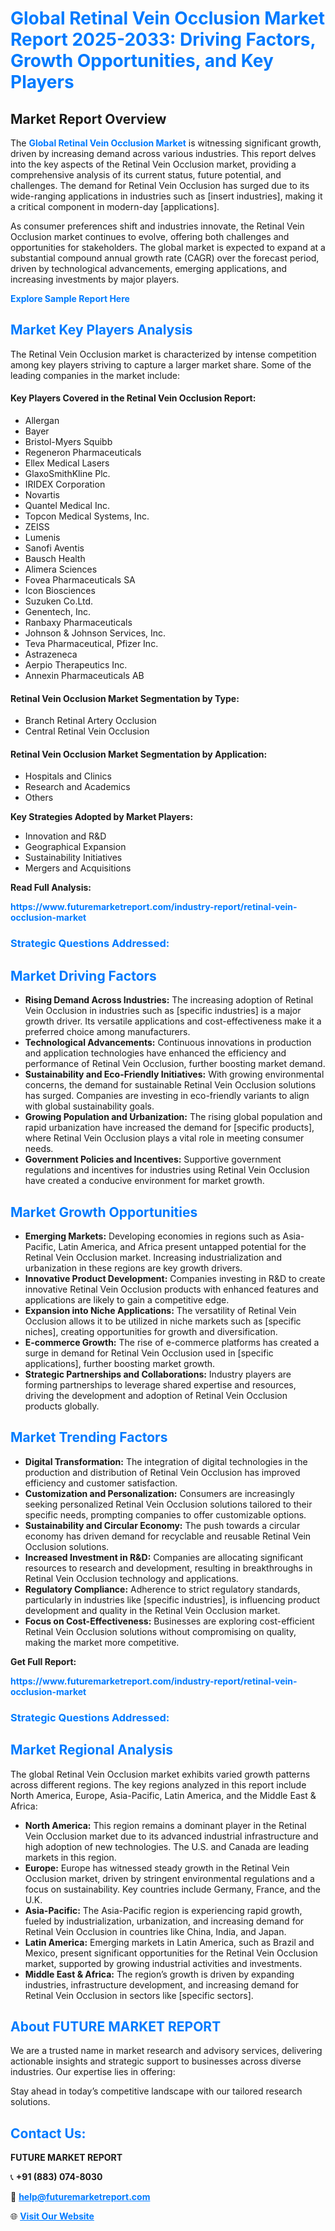 <h1 style="color: #007BFF;">Global Retinal Vein Occlusion Market Report 2025-2033: Driving Factors, Growth Opportunities, and Key Players</h1>

<section id="overview">
<h2>Market Report Overview</h2>
<p>The <a href="https://www.futuremarketreport.com/industry-report/retinal-vein-occlusion-market" style="color: #007BFF; text-decoration: none;"><strong>Global Retinal Vein Occlusion Market</strong></a> is witnessing significant growth, driven by increasing demand across various industries. This report delves into the key aspects of the Retinal Vein Occlusion market, providing a comprehensive analysis of its current status, future potential, and challenges. The demand for Retinal Vein Occlusion has surged due to its wide-ranging applications in industries such as [insert industries], making it a critical component in modern-day [applications].</p>
<p>As consumer preferences shift and industries innovate, the Retinal Vein Occlusion market continues to evolve, offering both challenges and opportunities for stakeholders. The global market is expected to expand at a substantial compound annual growth rate (CAGR) over the forecast period, driven by technological advancements, emerging applications, and increasing investments by major players.</p>
</section>

<section id="overview">
<p><a href="https://www.futuremarketreport.com/request-sample/reportId=63004" style="color: #007BFF; text-decoration: none;"><strong>Explore Sample Report Here</strong></a></p>
</section>

<section id="key-players">
<h2 style="color: #007BFF;">Market Key Players Analysis</h2>
<p>The Retinal Vein Occlusion market is characterized by intense competition among key players striving to capture a larger market share. Some of the leading companies in the market include:</p>
<h4>Key Players Covered in the Retinal Vein Occlusion Report:</h4>
<ul><li>Allergan</li><li>Bayer</li><li>Bristol-Myers Squibb</li><li>Regeneron Pharmaceuticals</li><li>Ellex Medical Lasers</li><li>GlaxoSmithKline Plc.</li><li>IRIDEX Corporation</li><li>Novartis</li><li>Quantel Medical Inc.</li><li>Topcon Medical Systems, Inc.</li><li>ZEISS</li><li>Lumenis</li><li>Sanofi Aventis</li><li>Bausch Health</li><li>Alimera Sciences</li><li>Fovea Pharmaceuticals SA</li><li>Icon Biosciences</li><li>Suzuken Co.Ltd.</li><li>Genentech, Inc.</li><li>Ranbaxy Pharmaceuticals</li><li>Johnson &amp; Johnson Services, Inc.</li><li>Teva Pharmaceutical, Pfizer Inc.</li><li>Astrazeneca</li><li>Aerpio Therapeutics Inc.</li><li>Annexin Pharmaceuticals AB</li></ul>
<h4>Retinal Vein Occlusion Market Segmentation by Type:</h4>
<ul><li>Branch Retinal Artery Occlusion</li><li>Central Retinal Vein Occlusion</li></ul>

<h4>Retinal Vein Occlusion Market Segmentation by Application:</h4>
<ul><li>Hospitals and Clinics</li><li>Research and Academics</li><li>Others</li></ul>
<p><strong>Key Strategies Adopted by Market Players:</strong></p>
<ul>
<li>Innovation and R&D</li>
<li>Geographical Expansion</li>
<li>Sustainability Initiatives</li>
<li>Mergers and Acquisitions</li>
</ul>
</section>

<section>
<p><strong>Read Full Analysis: </strong></p><a href="https://www.futuremarketreport.com/industry-report/retinal-vein-occlusion-market" style="color: #007BFF; text-decoration: none;"><strong>https://www.futuremarketreport.com/industry-report/retinal-vein-occlusion-market</strong></a>
<h3 style="color: #007BFF;">Strategic Questions Addressed:</h3>
</section>

<section id="driving-factors">
<h2 style="color: #007BFF;">Market Driving Factors</h2>
<ul>
<li><strong>Rising Demand Across Industries:</strong> The increasing adoption of Retinal Vein Occlusion in industries such as [specific industries] is a major growth driver. Its versatile applications and cost-effectiveness make it a preferred choice among manufacturers.</li>
<li><strong>Technological Advancements:</strong> Continuous innovations in production and application technologies have enhanced the efficiency and performance of Retinal Vein Occlusion, further boosting market demand.</li>
<li><strong>Sustainability and Eco-Friendly Initiatives:</strong> With growing environmental concerns, the demand for sustainable Retinal Vein Occlusion solutions has surged. Companies are investing in eco-friendly variants to align with global sustainability goals.</li>
<li><strong>Growing Population and Urbanization:</strong> The rising global population and rapid urbanization have increased the demand for [specific products], where Retinal Vein Occlusion plays a vital role in meeting consumer needs.</li>
<li><strong>Government Policies and Incentives:</strong> Supportive government regulations and incentives for industries using Retinal Vein Occlusion have created a conducive environment for market growth.</li>
</ul>
</section>

<section id="growth-opportunities">
<h2 style="color: #007BFF;">Market Growth Opportunities</h2>
<ul>
<li><strong>Emerging Markets:</strong> Developing economies in regions such as Asia-Pacific, Latin America, and Africa present untapped potential for the Retinal Vein Occlusion market. Increasing industrialization and urbanization in these regions are key growth drivers.</li>
<li><strong>Innovative Product Development:</strong> Companies investing in R&D to create innovative Retinal Vein Occlusion products with enhanced features and applications are likely to gain a competitive edge.</li>
<li><strong>Expansion into Niche Applications:</strong> The versatility of Retinal Vein Occlusion allows it to be utilized in niche markets such as [specific niches], creating opportunities for growth and diversification.</li>
<li><strong>E-commerce Growth:</strong> The rise of e-commerce platforms has created a surge in demand for Retinal Vein Occlusion used in [specific applications], further boosting market growth.</li>
<li><strong>Strategic Partnerships and Collaborations:</strong> Industry players are forming partnerships to leverage shared expertise and resources, driving the development and adoption of Retinal Vein Occlusion products globally.</li>
</ul>
</section>

<section id="trending-factors">
<h2 style="color: #007BFF;">Market Trending Factors</h2>
<ul>
<li><strong>Digital Transformation:</strong> The integration of digital technologies in the production and distribution of Retinal Vein Occlusion has improved efficiency and customer satisfaction.</li>
<li><strong>Customization and Personalization:</strong> Consumers are increasingly seeking personalized Retinal Vein Occlusion solutions tailored to their specific needs, prompting companies to offer customizable options.</li>
<li><strong>Sustainability and Circular Economy:</strong> The push towards a circular economy has driven demand for recyclable and reusable Retinal Vein Occlusion solutions.</li>
<li><strong>Increased Investment in R&D:</strong> Companies are allocating significant resources to research and development, resulting in breakthroughs in Retinal Vein Occlusion technology and applications.</li>
<li><strong>Regulatory Compliance:</strong> Adherence to strict regulatory standards, particularly in industries like [specific industries], is influencing product development and quality in the Retinal Vein Occlusion market.</li>
<li><strong>Focus on Cost-Effectiveness:</strong> Businesses are exploring cost-efficient Retinal Vein Occlusion solutions without compromising on quality, making the market more competitive.</li>
</ul>
</section>

<section>
<p><strong>Get Full Report: </strong></p><a href="https://www.futuremarketreport.com/industry-report/retinal-vein-occlusion-market" style="color: #007BFF; text-decoration: none;"><strong>https://www.futuremarketreport.com/industry-report/retinal-vein-occlusion-market</strong></a>
<h3 style="color: #007BFF;">Strategic Questions Addressed:</h3>
</section>


<section id="regional-analysis">
<h2 style="color: #007BFF;">Market Regional Analysis</h2>
<p>The global Retinal Vein Occlusion market exhibits varied growth patterns across different regions. The key regions analyzed in this report include North America, Europe, Asia-Pacific, Latin America, and the Middle East & Africa:</p>
<ul>
<li><strong>North America:</strong> This region remains a dominant player in the Retinal Vein Occlusion market due to its advanced industrial infrastructure and high adoption of new technologies. The U.S. and Canada are leading markets in this region.</li>
<li><strong>Europe:</strong> Europe has witnessed steady growth in the Retinal Vein Occlusion market, driven by stringent environmental regulations and a focus on sustainability. Key countries include Germany, France, and the U.K.</li>
<li><strong>Asia-Pacific:</strong> The Asia-Pacific region is experiencing rapid growth, fueled by industrialization, urbanization, and increasing demand for Retinal Vein Occlusion in countries like China, India, and Japan.</li>
<li><strong>Latin America:</strong> Emerging markets in Latin America, such as Brazil and Mexico, present significant opportunities for the Retinal Vein Occlusion market, supported by growing industrial activities and investments.</li>
<li><strong>Middle East & Africa:</strong> The region’s growth is driven by expanding industries, infrastructure development, and increasing demand for Retinal Vein Occlusion in sectors like [specific sectors].</li>
</ul>
</section>

<footer>
<h2 style="color: #007BFF;">About FUTURE MARKET REPORT</h2>
<p>We are a trusted name in market research and advisory services, delivering actionable insights and strategic support to businesses across diverse industries. Our expertise lies in offering:</p>

<p>Stay ahead in today’s competitive landscape with our tailored research solutions.</p>

<h2 style="color: #007BFF;">Contact Us:</h2>
<p><strong>FUTURE MARKET REPORT</strong></p>
<p>📞 <strong>+91 (883) 074-8030</strong></p>
<p>📧 <strong><a href="mailto:help@futuremarketreport.com" style="color: #007BFF;">help@futuremarketreport.com</a></strong></p>
<p>🌐 <strong><a href="https://www.futuremarketreport.com/" style="color: #007BFF;">Visit Our Website</a></strong></p>
</footer>